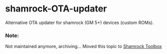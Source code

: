 # shamrock-OTA-updater

Alternative OTA updater for shamrock (GM 5+) devices (custom ROMs).

### Note:

Not maintained anymore, archiving...
Moved this topic to [Shamrock Toolbox](https://github.com/atahabaki/shamrock-toolbox)
